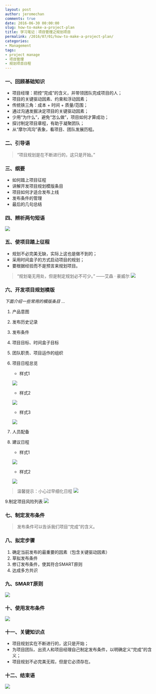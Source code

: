 ```yaml
---
layout: post
author: jeromechan
comments: true
date: 2016-06-30 00:00:00
slug: how-to-make-a-project-plan
title: 学习笔记：项目管理之规划项目
permalink: /2016/07/01/how-to-make-a-project-plan/
categories:
- Management
tags:
- project manage
- 项目管理
- 规划项目日程
---
```


### 一、回顾基础知识
- 项目经理：把控“完成”的含义，并带领团队完成项目的人；
- 项目的关键驱动因素、约束和浮动因素；
- 传统铁三角：成本 + 时间 + 质量/范围；
- 通过沟通发掘决定项目的关键驱动因素；
- 少用“为什么”，避免“怎么做”，项目如何才算成功；
- 探讨制定项目章程，有助于凝聚团队；
- 从“摩尔鸿沟”表象，看项目、团队发展历程。

### 二、引导语
> “项目规划是在不断进行的，这只是开始。”

### 三、纲要
- 如何踏上项目征程
- 讲解开发项目规划模版条目
- 项目如何才适合发布上线
- 发布条件的管理
- 最后的几句总结

### 四、辨析两句短语

![](/images/2016-06-30-how-to-make-a-project-plan/14673084562094.jpg)

### 五、使项目踏上征程
- 规划不必完美无缺，实际上这也是做不到的；
- 采用时间盒子的方式启动项目的规划；
- 要根据经验而不是预言来规划项目。

> “规划毫无用处，但是制定规划必不可少。”
——艾森 · 豪威尔
![](/images/2016-06-30-how-to-make-a-project-plan/14673086699212.jpg)

### 六、开发项目规划模版
*下面介绍一些常用的模版条目 …*

1. 产品意图
2. 发布历史记录
3. 发布条件
4. 项目目标、时间盒子目标
5. 团队职责、项目运作的组织
6. 项目日程总览

	- 样式1

	![](/images/2016-06-30-how-to-make-a-project-plan/14673089688628.jpg)

	- 样式2

	![](/images/2016-06-30-how-to-make-a-project-plan/14673090092803.jpg)

	- 样式3

	![](/images/2016-06-30-how-to-make-a-project-plan/14673090209493.jpg)

7. 人员配备
8. 建议日程
	- 样式1

	![](/images/2016-06-30-how-to-make-a-project-plan/14673090942241.jpg)
	- 样式2

	![](/images/2016-06-30-how-to-make-a-project-plan/14673091056258.jpg)

> 温馨提示：小心过早细化日程
![](/images/2016-06-30-how-to-make-a-project-plan/14673091416870.jpg)

9.制定项目风险列表 
![](/images/2016-06-30-how-to-make-a-project-plan/14673092036240.jpg)

### 七、制定发布条件
> 发布条件可以告诉我们项目“完成”的含义。

### 八、拟定步骤
1. 确定当前发布的最重要的因素（包含关键驱动因素）
2. 草拟发布条件
3. 修订发布条件，使其符合SMART原则
4. 达成多方共识

### 九、SMART原则
![](/images/2016-06-30-how-to-make-a-project-plan/14673093012558.jpg)

### 十、使用发布条件
![](/images/2016-06-30-how-to-make-a-project-plan/14673093575826.jpg)

### 十一、关键知识点
- 项目规划实在不断进行的，这只是开始；
- 为项目团队、出资人和项目经理自己制定发布条件，以明确定义“完成”的含义；
- 项目规划不必完美无瑕，但是它必须存在。

### 十二、结束语
![](/images/2016-06-30-how-to-make-a-project-plan/14673094267010.jpg)



